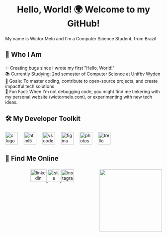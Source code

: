 <h1 align="center">Hello, World! 🌍 Welcome to my GitHub!</h1>

###

<p align="left">My name is Wictor Melo and I'm a Computer Science Student, from Brazil</p>

###

<h2 align="left">🎯 Who I Am</h2>

###

<p align="left">✨ Creating bugs since I wrote my first "Hello, World!"<br>📚 Currently Studying:  2nd semester of Computer Science at Unifbv Wyden<br>🎯 Goals: To master coding, contribute to open-source projects, and create impactful tech solutions<br>🎲 Fun Fact: When I'm not debugging code, you might find me tinkering with my personal website (wictormelo.com), or experimenting with new tech ideas.</p>

###

<h2 align="left">🛠️ My Developer Toolkit</h2>

###

<div align="left">
  <img src="https://cdn.jsdelivr.net/gh/devicons/devicon/icons/c/c-plain.svg" height="40" alt="c logo"  />
  <img width="12" />
  <img src="https://cdn.jsdelivr.net/gh/devicons/devicon/icons/html5/html5-plain-wordmark.svg" height="40" alt="html5 logo"  />
  <img width="12" />
  <img src="https://cdn.jsdelivr.net/gh/devicons/devicon/icons/vscode/vscode-original.svg" height="40" alt="vscode logo"  />
  <img width="12" />
  <img src="https://cdn.jsdelivr.net/gh/devicons/devicon/icons/figma/figma-original.svg" height="40" alt="figma logo"  />
  <img width="12" />
  <img src="https://cdn.jsdelivr.net/gh/devicons/devicon/icons/photoshop/photoshop-plain.svg" height="40" alt="photoshop logo"  />
  <img width="12" />
  <img src="https://cdn.jsdelivr.net/gh/devicons/devicon/icons/trello/trello-plain.svg" height="40" alt="trello logo"  />
</div>

###

<h2 align="left">🤝 Find Me Online</h2>

###

<img align="right" height="200" src="https://media1.tenor.com/m/Nx1rqHCcR48AAAAd/sabrina-carpenter-kiss.gif"  />

###

<div align="center">
  <a href="https://www.linkedin.com/in/wictormelo/" target="_blank">
    <img src="https://cdn.jsdelivr.net/gh/devicons/devicon@latest/icons/linkedin/linkedin-original.svg" width="52" height="40" alt="linkedin logo"  />
  </a>
  <a href="https://www.wictormelo.com/" target="_blank">
    <img src="https://lh5.googleusercontent.com/E2MEMoQrYNiEvb-YpJtXkdU5l-H6yVtjFD-lJ0t-ynu_Kx-cc6-zzo6yzxlgF3Vxt0tNmk5kJupBTXuwWFQ-BgM=w16383" height="40" alt="site logo"  />
  </a>
  <a href="https://www.instagram.com/wictormannuel/" target="_blank">
    <img src="https://ssl.gstatic.com/atari/images/sociallinks/instagram_white_44dp.png" height="40" alt="instagram logo"  />
  </a>
</div>

###



###
